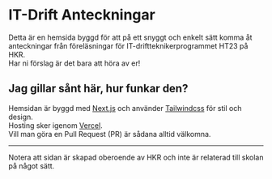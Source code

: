 # IT-Drift Anteckningar

Detta är en hemsida byggd för att på ett snyggt och enkelt sätt komma åt anteckningar från föreläsningar för IT-driftteknikerprogrammet HT23 på HKR.  
Har ni förslag är det bara att höra av er!

## Jag gillar sånt här, hur funkar den?

Hemsidan är byggd med [Next.js](https://nextjs.org/) och använder [Tailwindcss](https://tailwindcss.com/) för stil och design.  
Hosting sker igenom [Vercel](vercel.com).  
Vill man göra en Pull Request (PR) är sådana alltid välkomna.

---

Notera att sidan är skapad oberoende av HKR och inte är relaterad till skolan på något sätt.
